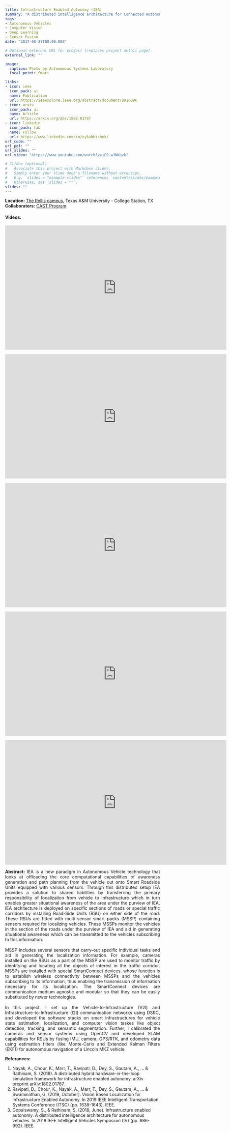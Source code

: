 ```yaml
---
title: Infrastructure Enabled Autonomy (IEA)
summary: "A distributed intelligence architecture for Connected Autonomous Vehicles (CAV) by offloading core computational functionalities to the infrastructure."
tags:
- Autonomous Vehicles
- Computer Vision
- Deep Learning
- Sensor Fusion
date: "2017-08-27T00:00:00Z"

# Optional external URL for project (replaces project detail page).
external_link: ""

image:
  caption: Photo by Autonomous Systems Laboratory
  focal_point: Smart

links:
- icon: ieee
  icon_pack: ai
  name: Publication
  url: https://ieeexplore.ieee.org/abstract/document/8916896
- icon: arxiv
  icon_pack: ai
  name: Article
  url: https://arxiv.org/abs/1802.01787
- icon: linkedin
  icon_pack: fab
  name: Follow
  url: https://www.linkedin.com/in/nykabhishek/
url_code: ""
url_pdf: ""
url_slides: ""
url_video: "https://www.youtube.com/watch?v=jC9_wJNKgvk"

# Slides (optional).
#   Associate this project with Markdown slides.
#   Simply enter your slide deck's filename without extension.
#   E.g. `slides = "example-slides"` references `content/slides/example-slides.md`.
#   Otherwise, set `slides = ""`.
slides: ""
---
```


<p>
    <b>Location:</b> <a href="https://rellis.tamus.edu/" target="_blank">The Rellis campus</a>, Texas A&M University - College Station, TX
    <b>Collaborators:</b> <a href="https://cast.tamu.edu/" target="_blank">CAST Program</a>
</p>

<h4> <b>Videos:</b> </h4>
<p>
    <iframe width="720" height="405" src="https://www.youtube.com/embed/s4xNCPnUPRg" frameborder="0" allow="accelerometer; autoplay; encrypted-media; gyroscope; picture-in-picture" allowfullscreen></iframe>
</p>
<p>
    <iframe width="720" height="405" src="https://www.youtube.com/embed/eOoPIvJhj3k" frameborder="0" allow="accelerometer; autoplay; encrypted-media; gyroscope; picture-in-picture" allowfullscreen></iframe>
</p>
<p>
    <iframe width="720" height="405" src="https://www.youtube.com/embed/iMSxPE9c2QQ" frameborder="0" allow="accelerometer; autoplay; encrypted-media; gyroscope; picture-in-picture" allowfullscreen></iframe>
</p>
<p>
    <iframe width="720" height="405" src="https://www.youtube.com/embed/7MCkzDjaPPY" frameborder="0" allow="accelerometer; autoplay; encrypted-media; gyroscope; picture-in-picture" allowfullscreen></iframe>
</p>
<p>
    <iframe width="720" height="405" src="https://www.youtube.com/embed/X9t4WEsonf0" frameborder="0" allow="accelerometer; autoplay; encrypted-media; gyroscope; picture-in-picture" allowfullscreen></iframe>
</p>

<p style="text-align:justify;">
    <b>Abstract:</b>
    IEA is a new paradigm in Autonomous Vehicle technology that looks at offloading the core computational capabilities of awareness generation and path planning from the vehicle out onto Smart Roadside Units equipped with various sensors. Through this distributed setup IEA provides a solution to shared liabilities by transferring the primary responsibility of localization from vehicle to infrastructure which in turn enables greater situational awareness of the area under the purview of IEA. IEA architecture is deployed on specific sections of roads or special traffic corridors by installing Road-Side Units (RSU) on either side of the road. These RSUs are fitted with multi-sensor smart packs (MSSP) containing sensors required for localizing vehicles. These MSSPs monitor the vehicles in the section of the roads under the purview of IEA and aid in generating situational awareness which can be transmitted to the vehicles subscribing to this information. 
    <br>
    <br>
    MSSP includes several sensors that carry-out specific individual tasks and aid in generating the localization information. For example, cameras installed on the RSUs as a part of the MSSP are used to monitor traffic by identifying and locating all the objects of interest in the traffic corridor. MSSPs are installed with special SmartConnect devices, whose function is to establish wireless connectivity between MSSPs and the vehicles subscribing to its information, thus enabling the transmission of information necessary for its localization. The SmartConnect devices are communication medium agnostic and modular so that they can be easily substituted by newer technologies.
    <br>
    <br>
    In this project, I set up the Vehicle-to-Infrastructure (V2I) and Infrastructure-to-Infrastructure (I2I) communication networks using DSRC, and developed the software stacks on smart infrastructures for vehicle state estimation, localization, and computer vision taskes like object detection, tracking, and semantic segmentation. Further, I calibrated the cameras and sensor systems using OpenCV and developed SLAM capabilities for RSUs by fusing IMU, camera, GPS/RTK, and odometry data using estimation filters (like Monte-Carlo and Extended Kalman Filters (EKF)) for autonomous navigation of a Lincoln MKZ vehicle.
</p>

<p>
    <b>Referances:</b>
    <ol start="1">
        <li>Nayak, A., Chour, K., Marr, T., Ravipati, D., Dey, S., Gautam, A., ... & Rathinam, S. (2018). A distributed hybrid hardware-in-the-loop simulation framework for infrastructure enabled autonomy. arXiv preprint arXiv:1802.01787.</li>
        <li>Ravipati, D., Chour, K., Nayak, A., Marr, T., Dey, S., Gautam, A., ... & Swaminathan, G. (2019, October). Vision Based Localization for Infrastructure Enabled Autonomy. In 2019 IEEE Intelligent Transportation Systems Conference (ITSC) (pp. 1638-1643). IEEE.</li>
        <li>Gopalswamy, S., & Rathinam, S. (2018, June). Infrastructure enabled autonomy: A distributed intelligence architecture for autonomous vehicles. In 2018 IEEE Intelligent Vehicles Symposium (IV) (pp. 986-992). IEEE.</li>
    </ol>
</p>

